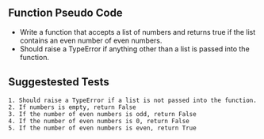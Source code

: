 ## Function Pseudo Code
- Write a function that accepts a list of numbers and returns true if the list contains an even number of even numbers.
- Should raise a TypeError if anything other than a list is passed into the function.

## Suggestested Tests
    1. Should raise a TypeError if a list is not passed into the function.
    2. If numbers is empty, return False
    3. If the number of even numbers is odd, return False
    4. If the number of even numbers is 0, return False
    5. If the number of even numbers is even, return True


